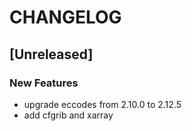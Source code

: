 # CHANGELOG


## [Unreleased]

### New Features
- upgrade eccodes from 2.10.0 to 2.12.5
- add cfgrib and xarray






